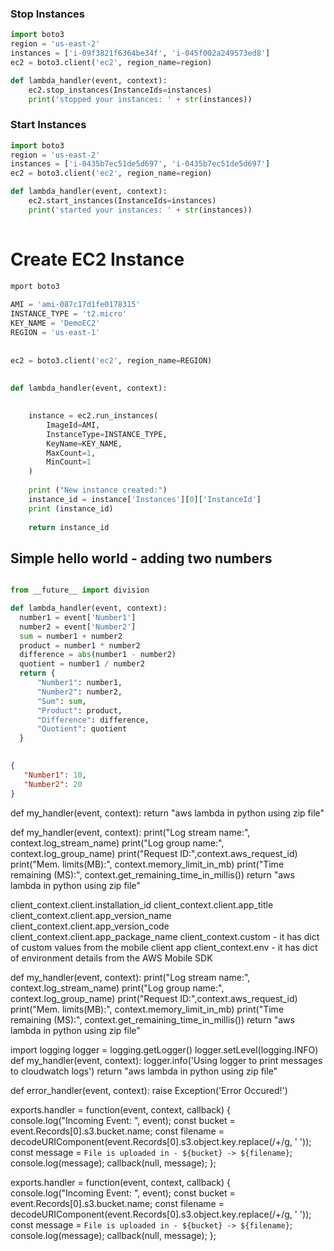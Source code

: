 

### Stop Instances
```py
import boto3
region = 'us-east-2'
instances = ['i-09f3821f6364be34f', 'i-045f002a249573ed8']
ec2 = boto3.client('ec2', region_name=region)

def lambda_handler(event, context):
    ec2.stop_instances(InstanceIds=instances)
    print('stopped your instances: ' + str(instances))

```
### Start Instances

```py
import boto3
region = 'us-east-2'
instances = ['i-0435b7ec51de5d697', 'i-0435b7ec51de5d697']
ec2 = boto3.client('ec2', region_name=region)

def lambda_handler(event, context):
    ec2.start_instances(InstanceIds=instances)
    print('started your instances: ' + str(instances))
    
 ```





# Create EC2 Instance
```py
mport boto3
 
AMI = 'ami-087c17d1fe0178315'
INSTANCE_TYPE = 't2.micro'
KEY_NAME = 'DemoEC2'
REGION = 'us-east-1'
 
 
ec2 = boto3.client('ec2', region_name=REGION)
 
 
def lambda_handler(event, context):
 

    instance = ec2.run_instances(
        ImageId=AMI,
        InstanceType=INSTANCE_TYPE,
        KeyName=KEY_NAME,
        MaxCount=1,
        MinCount=1
    )
   
    print ("New instance created:")
    instance_id = instance['Instances'][0]['InstanceId']
    print (instance_id)
 
    return instance_id
 ```
 
 
 ## Simple hello world - adding two numbers
 ```py
 
 from __future__ import division

def lambda_handler(event, context):
   number1 = event['Number1']
   number2 = event['Number2']
   sum = number1 + number2
   product = number1 * number2
   difference = abs(number1 - number2)
   quotient = number1 / number2
   return {
       "Number1": number1,
       "Number2": number2,
       "Sum": sum,
       "Product": product,
       "Difference": difference,
       "Quotient": quotient
   }
   
```
   
```json   
{
   "Number1": 10,
   "Number2": 20
}
```



def my_handler(event, context):
   return "aws lambda in python using zip file"


def my_handler(event, context):
   print("Log stream name:", context.log_stream_name)
   print("Log group name:",  context.log_group_name)
   print("Request ID:",context.aws_request_id)
   print("Mem. limits(MB):", context.memory_limit_in_mb)
   print("Time remaining (MS):", context.get_remaining_time_in_millis())
   return "aws lambda in python using zip file"


client_context.client.installation_id
client_context.client.app_title
client_context.client.app_version_name
client_context.client.app_version_code
client_context.client.app_package_name
client_context.custom - it has dict of custom values from the mobile client app
client_context.env - it has dict of environment details from the AWS Mobile SDK



def my_handler(event, context):
   print("Log stream name:", context.log_stream_name)
   print("Log group name:",  context.log_group_name)
   print("Request ID:",context.aws_request_id)
   print("Mem. limits(MB):", context.memory_limit_in_mb)
   print("Time remaining (MS):", context.get_remaining_time_in_millis())
   return "aws lambda in python using zip file"



import logging
logger = logging.getLogger()
logger.setLevel(logging.INFO)
def my_handler(event, context):
   logger.info('Using logger to print messages to cloudwatch logs')
   return "aws lambda in python using zip file"




def error_handler(event, context):
   raise Exception('Error Occured!')


exports.handler = function(event, context, callback) {
   console.log("Incoming Event: ", event);
   const bucket = event.Records[0].s3.bucket.name;
   const filename = decodeURIComponent(event.Records[0].s3.object.key.replace(/\+/g, ' '));
   const message = `File is uploaded in - ${bucket} -> ${filename}`;
   console.log(message);
   callback(null, message);
};



exports.handler = function(event, context, callback) {
   console.log("Incoming Event: ", event);
   const bucket = event.Records[0].s3.bucket.name;
   const filename = decodeURIComponent(event.Records[0].s3.object.key.replace(/\+/g, ' '));
   const message = `File is uploaded in - ${bucket} -> ${filename}`;
   console.log(message);
   callback(null, message);
};


